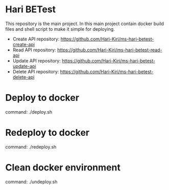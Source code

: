 # Hari BETest

This repository is the main project. In this main project contain docker build files and shell script to make it simple for deploying.

- Create API repository: https://github.com/Hari-Kiri/ms-hari-betest-create-api
- Read API repository: https://github.com/Hari-Kiri/ms-hari-betest-read-api
- Update API repository: https://github.com/Hari-Kiri/ms-hari-betest-update-api
- Delete API repository: https://github.com/Hari-Kiri/ms-hari-betest-delete-api

# Deploy to docker
command: ./deploy.sh

# Redeploy to docker
command: ./redeploy.sh

# Clean docker environment
command: ./undeploy.sh